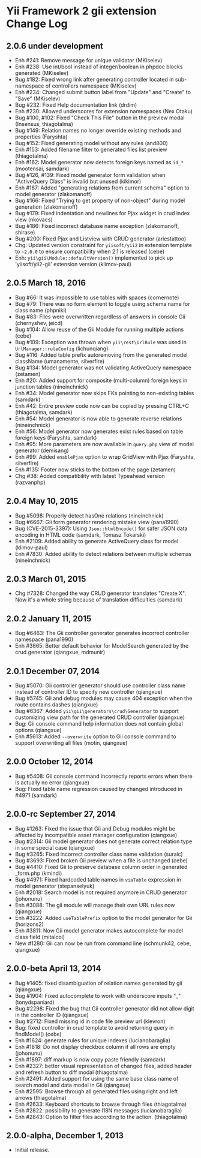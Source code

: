 Yii Framework 2 gii extension Change Log
========================================

2.0.6 under development
-----------------------

- Enh #241: Remove message for unique validator (MKiselev)
- Enh #238: Use int/bool instead of integer/boolean in phpdoc blocks generated (MKiselev)
- Bug #182: Fixed wrong link after generating controller located in sub-namespace of controllers namespace (MKiselev)
- Enh #234: Changed submit button label from "Update" and "Create" to "Save" (MKiselev)
- Bug #232: Fixed Help documentation link (drdim)
- Enh #230: Allowed underscores for extension namespaces (Nex Otaku)
- Bug #100, #102: Fixed "Check This File" button in the preview modal (Insensus, thiagotalma)
- Bug #149: Relation names no longer override existing methods and properties (Faryshta)
- Bug #152: Fixed generating model without any rules (and800)
- Enh #153: Added filename filter to generated files list preview (thiagotalma)
- Enh #162: Model generator now detects foreign keys named as `id_*` (mootensai, samdark)
- Bug #126, #139: Fixed model generator form validation when "ActiveQuery Class" is invalid but unused (kikimor)
- Enh #167: Added "generating relations from current schema" option to model generator (zlakomanoff)
- Bug #166: Fixed "Trying to get property of non-object" during model generation (zlakomanoff)
- Bug #179: Fixed indentation and newlines for Pjax widget in crud index view (nkovacs)
- Bug #186: Fixed incorrect database name exception (zlakomanoff, shirase)
- Bug #200: Fixed Pjax and Listview with CRUD generator (ariestattoo)
- Chg: Updated version constraint for `yiisoft/yii2` in extension template to `~2.0.0` to ensure compatibility when 2.1 is released (cebe)
- Enh: `yii\gii\Module::defaultVersion()` implemented to pick up 'yiisoft/yii2-gii' extension version (klimov-paul)

2.0.5 March 18, 2016
--------------------

- Bug #66: It was impossible to use tables with spaces (cornernote)
- Bug #79: There was no form element to toggle using schema name for class name (phpniki)
- Bug #83: Files were overwritten regardless of answers in console Gii (chernyshev, jeicd)
- Bug #104: Allow reuse of the Gii Module for running multiple actions (cebe)
- Bug #109: Exception was thrown when `yii\rest\UrlRule` was used in `UrlManager::ruleConfig` (lichunqiang)
- Bug #116: Added table prefix autoremoving from the generated model className (umanamente, silverfire)
- Bug #134: Model generator was not validating ActiveQuery namespace (zetamen)
- Enh #20: Added support for composite (multi-column) foreign keys in junction tables (nineinchnick)
- Enh #34: Model generator now skips FKs pointing to non-existing tables (samdark)
- Enh #42: Entire preview code now can be copied by pressing CTRL+C (thiagotalma, samdark)
- Enh #54: Model generator is now able to generate reverse relations (nineinchnick)
- Enh #56: Model generator now generates exist rules based on table foreign keys (Faryshta, samdark)
- Enh #95: More parameters are now available in `query.php` view of model generator (demisang)
- Enh #99: Added `enablePjax` option to wrap GridView with Pjax (Faryshta, silverfire)
- Enh #135: Footer now sticks to the bottom of the page (zetamen)
- Chg #38: Added compatibility with latest Typeahead version (razvanphp)


2.0.4 May 10, 2015
------------------

- Bug #5098: Properly detect hasOne relations (nineinchnick)
- Bug #6667: Gii form generator rendering mistake view (pana1990)
- Bug (CVE-2015-3397): Using `Json::htmlEncode()` for safer JSON data encoding in HTML code (samdark, Tomasz Tokarski)
- Enh #2109: Added ability to generate ActiveQuery class for model (klimov-paul)
- Enh #7830: Added ability to detect relations between multiple schemas (nineinchnick)


2.0.3 March 01, 2015
--------------------

- Chg #7328: Changed the way CRUD generator translates "Create X". Now it's a whole string because of translation difficulties (samdark)


2.0.2 January 11, 2015
----------------------

- Bug #6463: The Gii controller generator generates incorrect controller namespace (pana1990)
- Enh #3665: Better default behavior for ModelSearch generated by the crud generator (qiangxue, mdmunir)


2.0.1 December 07, 2014
-----------------------

- Bug #5070: Gii controller generator should use controller class name instead of controller ID to specify new controller (qiangxue)
- Bug #5745: Gii and debug modules may cause 404 exception when the route contains dashes (qiangxue)
- Bug #6367: Added `yii\gii\generators\crud\Generator` to support customizing view path for the generated CRUD controller (qiangxue)
- Bug: Gii console command help information does not contain global options (qiangxue)
- Enh #5613: Added `--overwrite` option to Gii console command to support overwriting all files (motin, qiangxue)


2.0.0 October 12, 2014
----------------------

- Bug #5408: Gii console command incorrectly reports errors when there is actually no error (qiangxue)
- Bug: Fixed table name regression caused by changed introduced in #4971 (samdark)


2.0.0-rc September 27, 2014
---------------------------

- Bug #1263: Fixed the issue that Gii and Debug modules might be affected by incompatible asset manager configuration (qiangxue)
- Bug #2314: Gii model generator does not generate correct relation type in some special case (qiangxue)
- Bug #3265: Fixed incorrect controller class name validation (suralc)
- Bug #3693: Fixed broken Gii preview when a file is unchanged (cebe)
- Bug #4410: Fixed Gii to preserve database column order in generated _form.php  (kmindi)
- Bug #4971: Fixed hardcoded table names in `viaTable` expression in model generator (stepanselyuk)
- Enh #2018: Search model is not required anymore in CRUD generator (johonunu)
- Enh #3088: The gii module will manage their own URL rules now (qiangxue)
- Enh #3222: Added `useTablePrefix` option to the model generator for Gii (horizons2)
- Enh #3811: Now Gii model generator makes autocomplete for model class field (mitalcoi)
- New #1280: Gii can now be run from command line (schmunk42, cebe, qiangxue)


2.0.0-beta April 13, 2014
-------------------------

- Bug #1405: fixed disambiguation of relation names generated by gii (qiangxue)
- Bug #1904: Fixed autocomplete to work with underscore inputs "_" (tonydspaniard)
- Bug #2298: Fixed the bug that Gii controller generator did not allow digit in the controller ID (qiangxue)
- Bug #2712: Fixed missing id in code file preview url (klevron)
- Bug: fixed controller in crud template to avoid returning query in findModel() (cebe)
- Enh #1624: generate rules for unique indexes (lucianobaraglia)
- Enh #1818: Do not display checkbox column if all rows are empty (johonunu)
- Enh #1897: diff markup is now copy paste friendly (samdark)
- Enh #2327: better visual representation of changed files, added header and refresh button to diff modal (thiagotalma)
- Enh #2491: Added support for using the same base class name of search model and data model in Gii (qiangxue)
- Enh #2595: Browse through all generated files using right and left arrows (thiagotalma)
- Enh #2633: Keyboard shortcuts to browse through files (thiagotalma)
- Enh #2822: possibility to generate I18N messages (lucianobaraglia)
- Enh #2843: Option to filter files according to the action. (thiagotalma)

2.0.0-alpha, December 1, 2013
-----------------------------

- Initial release.
